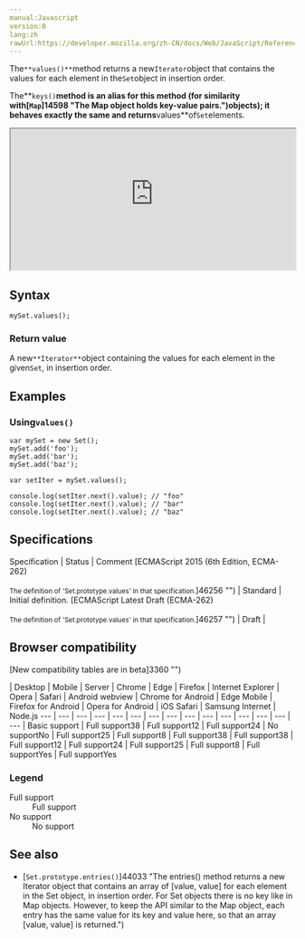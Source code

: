 ```yaml
---
manual:Javascript
version:0
lang:zh
rawUrl:https://developer.mozilla.org/zh-CN/docs/Web/JavaScript/Reference/Global_Objects/Set/keys
---
```






The`**values()**`method returns a new`Iterator`object that contains the values for each element in the`Set`object in insertion order.



The**`keys()`**method is an alias for this method (for similarity with[`Map`]14598 "The Map object holds key-value pairs.")objects); it behaves exactly the same and returns**values**of`Set`elements.

<iframe src='https://interactive-examples.mdn.mozilla.net/pages/js/set-prototype-values.html' width='100%' height='250'></iframe>

## Syntax<a name="Syntax"></a>

```
mySet.values();

```

### Return value<a name="Return_value"></a>


A new`**Iterator**`object containing the values for each element in the given`Set`, in insertion order.


## Examples<a name="Examples"></a>

### Using`values()`<a name="Using_values()"></a>

```
var mySet = new Set();
mySet.add('foo');
mySet.add('bar');
mySet.add('baz');

var setIter = mySet.values();

console.log(setIter.next().value); // "foo"
console.log(setIter.next().value); // "bar"
console.log(setIter.next().value); // "baz"
```

## Specifications<a name="Specifications"></a>

Specification | Status | Comment 
[ECMAScript 2015 (6th Edition, ECMA-262)<br></br><small>The definition of &#39;Set.prototype.values&#39; in that specification.</small>]46256 "") | Standard | Initial definition. 
[ECMAScript Latest Draft (ECMA-262)<br></br><small>The definition of &#39;Set.prototype.values&#39; in that specification.</small>]46257 "") | Draft |  


## Browser compatibility<a name="Browser_compatibility"></a>
[New compatibility tables are in beta<i></i>]3360 "")

 | <abbr>Desktop<i></i></abbr> | <abbr>Mobile<i></i></abbr> | <abbr>Server<i></i></abbr> 
 | <abbr>Chrome<i></i></abbr> | <abbr>Edge<i></i></abbr> | <abbr>Firefox<i></i></abbr> | <abbr>Internet Explorer<i></i></abbr> | <abbr>Opera<i></i></abbr> | <abbr>Safari<i></i></abbr> | <abbr>Android webview<i></i></abbr> | <abbr>Chrome for Android<i></i></abbr> | <abbr>Edge Mobile<i></i></abbr> | <abbr>Firefox for Android<i></i></abbr> | <abbr>Opera for Android<i></i></abbr> | <abbr>iOS Safari<i></i></abbr> | <abbr>Samsung Internet<i></i></abbr> | <abbr>Node.js<i></i></abbr> 
 ---  |  ---  |  ---  |  ---  |  ---  |  ---  |  ---  |  ---  |  ---  |  ---  |  ---  |  ---  |  ---  |  ---  |  ---  | 
Basic support | <abbr>Full support</abbr>38 | <abbr>Full support</abbr>12 | <abbr>Full support</abbr>24 | <abbr>No support</abbr>No | <abbr>Full support</abbr>25 | <abbr>Full support</abbr>8 | <abbr>Full support</abbr>38 | <abbr>Full support</abbr>38 | <abbr>Full support</abbr>12 | <abbr>Full support</abbr>24 | <abbr>Full support</abbr>25 | <abbr>Full support</abbr>8 | <abbr>Full support</abbr>Yes | <abbr>Full support</abbr>Yes 


### Legend<a name="Legend"></a>
<dl><dt id=''><abbr>Full support</abbr></dt><dd>Full support</dd><dt id=''><abbr>No support</abbr></dt><dd>No support</dd></dl>

## See also<a name="See_also"></a>

* [`Set.prototype.entries()`]44033 "The entries() method returns a new Iterator object that contains an array of [value, value] for each element in the Set object, in insertion order. For Set objects there is no key like in Map objects. However, to keep the API similar to the Map object, each entry has the same value for its key and value here, so that an array [value, value] is returned.")



